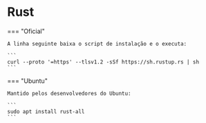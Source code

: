 # Rust

=== "Oficial"
    
    A linha seguinte baixa o script de instalação e o executa:  
    
    ```
    curl --proto '=https' --tlsv1.2 -sSf https://sh.rustup.rs | sh
    ```

=== "Ubuntu"
    
    Mantido pelos desenvolvedores do Ubuntu:  
    
    ```
    sudo apt install rust-all
    ```

